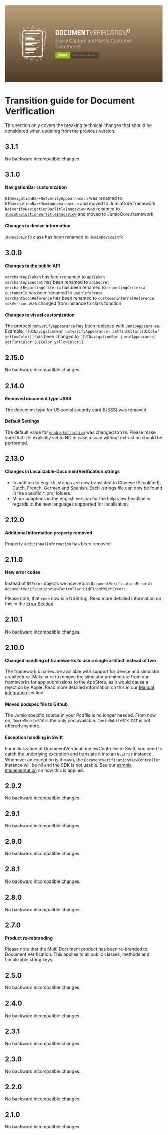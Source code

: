 ![Jumio](images/document_verification.png)

# Transition guide for Document Verification

This section only covers the breaking technical changes that should be considered when updating from the previous version.

## 3.1.1
No backward incompatible changes.

## 3.1.0

#### NavigationBar customization
`UINavigationBar+NetverifyAppearance.h` was renamed to `UINavigationBar+JumioAppearance.h` and moved to JumioCore.framework</br>
`NetverifyNavigationBarTitleImageView` was renamed to [`JumioNavigationBarTitleImageView`](http://jumio.github.io/mobile-sdk-ios/Netverify/Classes/JumioNavigationBarTitleImageView.html) and moved to JumioCore.framework

#### Changes to device information
`JMDeviceInfo` class has been renamed to `JumioDeviceInfo`

## 3.0.0

#### Changes to the public API
`merchantApiToken` has been renamed to `apiToken`</br>
`merchantApiSecret` has been renamed to `apiSecret`</br>
`merchantReportingCriteria` has been renamed to `reportingCriteria`</br>
`customerId` has been renamed to `userReference`</br>
`merchantScanReference` has been renamed to `customerInternalReference`</br>
`sdkVersion` was changed from instance to class function

#### Changes to visual customization
 The protocol `NetverifyAppearance` has been replaced with `JumioAppearance`. </br>
 Example: `[[UINavigationBar netverifyAppearance] setTintColor:[UIColor yellowColor]]` has been changed to `[[UINavigationBar jumioAppearance] setTintColor:[UIColor yellowColor]]`.

## 2.15.0
No backward incompatible changes.

## 2.14.0
#### Removed document type USSS
The document type for US social security card (USSS) was removed.

#### Default Settings
The default value for [`enableExtraction`](http://jumio.github.io/mobile-sdk-ios/Netverify/Classes/DocumentVerificationConfiguration.html#/c:objc(cs)DocumentVerificationConfiguration(py)enableExtraction) was changed to `YES`. Please make sure that it is explicitly set to NO in case a scan without extraction should be performed. 

## 2.13.0

#### Changes in Localizable-DocumentVerification.strings
- In addition to English, strings are now translated to Chinese (Simplified), Dutch, French, German and Spanish. Each .strings file can now be found in the specific *.lproj folders.
- Minor adaptions in the english version for the help view headline in regards to the new languages supported for localisation.

## 2.12.0

#### Additional information property removed
Property `additionalInformation` has been removed.

## 2.11.0

#### New error codes
Instead of `NSError` objects we now return `DocumentVerificationError` in `documentVerificationViewController:didFinishWithError:`.

Please note, that `code` now is a NSString.
Read more detailed information on this in the [Error Section](integration_document-verification.md#error)

## 2.10.1
No backward incompatible changes.

## 2.10.0

#### Changed handling of frameworks to use a single artifact instead of two
The framework binaries are available with support for device and simulator architecture. Make sure to remove the simulator architecture from our frameworks for app submissions to the AppStore, as it would cause a rejection by Apple. Read more detailed information on this in our [Manual integration](/README.md#manual) section.

#### Moved podspec file to Github
The Jumio specific source in your Podfile is no longer needed. From now on, `JumioMobileSDK` is the only pod available. `JumioMobileSDK-FAT` is not offered anymore.

#### Exception handling in Swift
For initialization of DocumentVerificationViewController in Swift, you need to catch the underlying exception and translate it into an `NSError` instance. Whenever an exception is thrown, the `DocumentVerificationViewController` instance will be nil and the SDK is not usable. See our [sample implementation](/sample/SampleSwift/DocumentVerificationStartViewController.swift) on how this is applied.

## 2.9.2
No backward incompatible changes.

## 2.9.1
No backward incompatible changes.

## 2.9.0
No backward incompatible changes.

## 2.8.1
No backward incompatible changes.

## 2.8.0
No backward incompatible changes.

## 2.7.0
#### Product re-rebranding
Please note that the Multi Document product has been re-branded to Document Verification. This applies to all public classes, methods and Localizable string keys.

## 2.5.0
No backward incompatible changes.

## 2.4.0
No backward incompatible changes.

## 2.3.1
No backward incompatible changes.

## 2.3.0
No backward incompatible changes.

## 2.2.0
No backward incompatible changes.

## 2.1.0
No backward incompatible changes.
